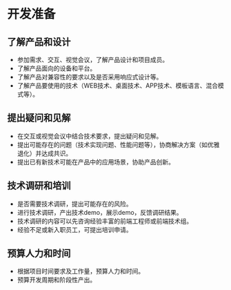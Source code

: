 # 开发准备

## 了解产品和设计

- 参加需求、交互、视觉会议，了解产品设计和项目成员。
- 了解产品面向的设备和平台。
- 了解产品对兼容性的要求以及是否采用响应式设计等。
- 了解产品要使用的技术（WEB技术、桌面技术、APP技术、模板语言、混合模式等）。

## 提出疑问和见解

- 在交互或视觉会议中结合技术要求，提出疑问和见解。
- 提出可能存在的问题（技术实现问题、性能问题等），协商解决方案（如优雅退化）并达成共识。
- 提出已有新技术可能在产品中的应用场景，协助产品创新。

## 技术调研和培训

- 是否需要技术调研，提出可能存在的风险。
- 进行技术调研，产出技术demo，展示demo，反馈调研结果。
- 技术调研的内容可以先咨询经验丰富的前端工程师或前端技术组。
- 经验不足或新入职员工，可提出培训申请。

## 预算人力和时间

- 根据项目时间要求及工作量，预算人力和时间。
- 预算开发周期和阶段性产出。

